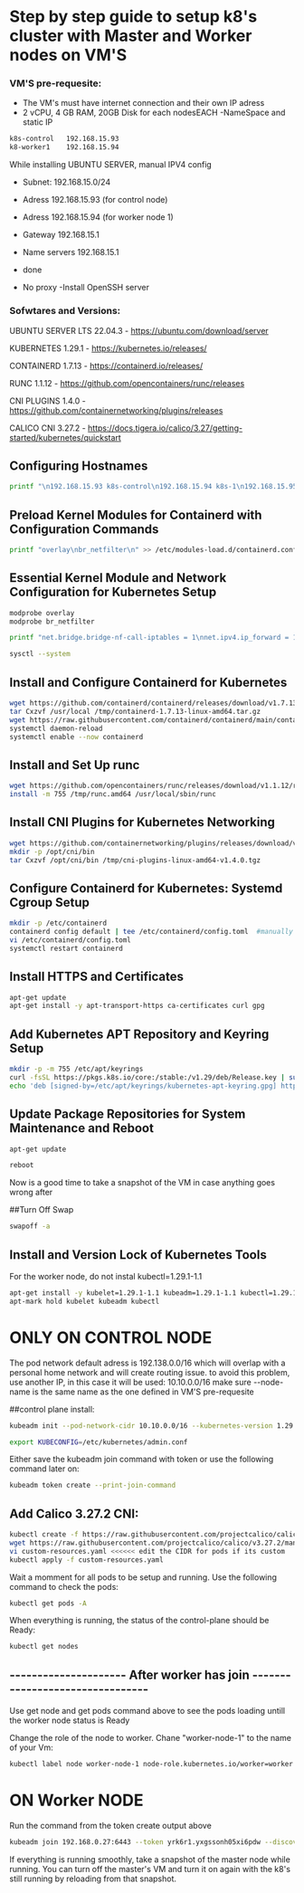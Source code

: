 # Step by step guide to setup k8's cluster with Master and Worker nodes on VM'S

### VM'S pre-requesite:
- The VM's must have internet connection and their own IP adress
- 2 vCPU, 4 GB RAM, 20GB Disk for each nodesEACH
-NameSpace and static IP
```sh
k8s-control   192.168.15.93
k8-worker1    192.168.15.94
```
While installing UBUNTU SERVER, manual IPV4 config
- Subnet: 192.168.15.0/24
- Adress 192.168.15.93 (for control node)
- Adress 192.168.15.94 (for worker node 1)
- Gateway 192.168.15.1
- Name servers 192.168.15.1
- done

- No proxy
-Install OpenSSH server

### Sofwtares and Versions:
UBUNTU SERVER LTS 22.04.3 - https://ubuntu.com/download/server

KUBERNETES 1.29.1         - https://kubernetes.io/releases/

CONTAINERD 1.7.13         - https://containerd.io/releases/

RUNC 1.1.12               - https://github.com/opencontainers/runc/releases

CNI PLUGINS 1.4.0         - https://github.com/containernetworking/plugins/releases

CALICO CNI 3.27.2         - https://docs.tigera.io/calico/3.27/getting-started/kubernetes/quickstart

## Configuring Hostnames
```sh
printf "\n192.168.15.93 k8s-control\n192.168.15.94 k8s-1\n192.168.15.95 k8s-1\n\n" >> /etc/hosts
```
## Preload Kernel Modules for Containerd with Configuration Commands
```sh
printf "overlay\nbr_netfilter\n" >> /etc/modules-load.d/containerd.conf
```

## Essential Kernel Module and Network Configuration for Kubernetes Setup
```sh
modprobe overlay
modprobe br_netfilter

printf "net.bridge.bridge-nf-call-iptables = 1\nnet.ipv4.ip_forward = 1\nnet.bridge.bridge-nf-call-ip6tables = 1\n" >> /etc/sysctl.d/99-kubernetes-cri.conf

sysctl --system
```

## Install and Configure Containerd for Kubernetes
```sh
wget https://github.com/containerd/containerd/releases/download/v1.7.13/containerd-1.7.13-linux-amd64.tar.gz -P /tmp/
tar Cxzvf /usr/local /tmp/containerd-1.7.13-linux-amd64.tar.gz
wget https://raw.githubusercontent.com/containerd/containerd/main/containerd.service -P /etc/systemd/system/
systemctl daemon-reload
systemctl enable --now containerd
```

## Install and Set Up runc
```sh
wget https://github.com/opencontainers/runc/releases/download/v1.1.12/runc.amd64 -P /tmp/
install -m 755 /tmp/runc.amd64 /usr/local/sbin/runc
```

## Install CNI Plugins for Kubernetes Networking
```sh
wget https://github.com/containernetworking/plugins/releases/download/v1.4.0/cni-plugins-linux-amd64-v1.4.0.tgz -P /tmp/
mkdir -p /opt/cni/bin
tar Cxzvf /opt/cni/bin /tmp/cni-plugins-linux-amd64-v1.4.0.tgz
```

## Configure Containerd for Kubernetes: Systemd Cgroup Setup
```sh
mkdir -p /etc/containerd
containerd config default | tee /etc/containerd/config.toml  #manually edit and change SystemdCgroup to true (not systemd_cgroup)
vi /etc/containerd/config.toml
systemctl restart containerd
```

## Install HTTPS and Certificates
```sh
apt-get update
apt-get install -y apt-transport-https ca-certificates curl gpg
```

## Add Kubernetes APT Repository and Keyring Setup
```sh
mkdir -p -m 755 /etc/apt/keyrings
curl -fsSL https://pkgs.k8s.io/core:/stable:/v1.29/deb/Release.key | sudo gpg --dearmor -o /etc/apt/keyrings/kubernetes-apt-keyring.gpg
echo 'deb [signed-by=/etc/apt/keyrings/kubernetes-apt-keyring.gpg] https://pkgs.k8s.io/core:/stable:/v1.29/deb/ /' | sudo tee /etc/apt/sources.list.d/kubernetes.list
```

## Update Package Repositories for System Maintenance and Reboot
```sh
apt-get update

reboot
```
Now is a good time to take a snapshot of the VM in case anything goes wrong after

##Turn Off Swap 
```sh
swapoff -a
```

## Install and Version Lock of Kubernetes Tools
For the worker node, do not instal kubectl=1.29.1-1.1

```sh
apt-get install -y kubelet=1.29.1-1.1 kubeadm=1.29.1-1.1 kubectl=1.29.1-1.1
apt-mark hold kubelet kubeadm kubectl
```


# ONLY ON CONTROL NODE
The pod network default adress is 192.138.0.0/16 which will overlap with a personal home network and will create routing issue.
to avoid this problem, use another IP, in this case it will be used: 10.10.0.0/16
make sure --node-name is the same name as the one defined in VM'S pre-requesite

##control plane install:
```sh
kubeadm init --pod-network-cidr 10.10.0.0/16 --kubernetes-version 1.29.1 --node-name k8s-control

export KUBECONFIG=/etc/kubernetes/admin.conf 
```
Either save the kubeadm join command with token or use the following command later on:
```sh
kubeadm token create --print-join-command
```

## Add Calico 3.27.2 CNI: 
```sh
kubectl create -f https://raw.githubusercontent.com/projectcalico/calico/v3.27.2/manifests/tigera-operator.yaml
wget https://raw.githubusercontent.com/projectcalico/calico/v3.27.2/manifests/custom-resources.yaml
vi custom-resources.yaml <<<<<< edit the CIDR for pods if its custom
kubectl apply -f custom-resources.yaml
```

Wait a momment for all pods to be setup and running.
Use the following command to check the pods:
```sh
kubectl get pods -A
```

When everything is running, the status of the control-plane should be Ready:
```sh
kubectl get nodes
```

## --------------------- After worker has join --------------------------------

Use get node and get pods command above to see the pods loading untill the worker node status is Ready

Change the role of the node to worker. Chane "worker-node-1" to the name of your Vm:

```sh
kubectl label node worker-node-1 node-role.kubernetes.io/worker=worker
```

# ON Worker NODE
Run the command from the token create output above
```sh
kubeadm join 192.168.0.27:6443 --token yrk6r1.yxgssonh05xi6pdw --discovery-token-ca-cert-hash sha256:33da70046c2b6972731c6d33dc83036f3f8a50dfa51137743a4cf8f816ad899e
```
If everything is running smoothly, take a snapshot of the master node while running. You can turn off the master's VM and turn it on again with the k8's still running by reloading from that snapshot.
